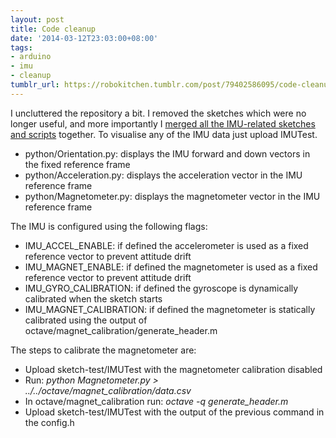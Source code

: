 ```yaml
---
layout: post
title: Code cleanup
date: '2014-03-12T23:03:00+08:00'
tags:
- arduino
- imu
- cleanup
tumblr_url: https://robokitchen.tumblr.com/post/79402586095/code-cleanup
---
```

I uncluttered the repository a bit. I removed the sketches which were no longer useful, and more importantly I [merged all the IMU-related sketches and scripts](https://github.com/marcv81/robokitchen/commit/d5a63040bf637d052b2a674e64d2160c906286ae) together. To visualise any of the IMU data just upload IMUTest.

- python/Orientation.py: displays the IMU forward and down vectors in the fixed reference frame
- python/Acceleration.py: displays the acceleration vector in the IMU reference frame
- python/Magnetometer.py: displays the magnetometer vector in the IMU reference frame

The IMU is configured using the following flags:

- IMU\_ACCEL\_ENABLE: if defined the accelerometer is used as a fixed reference vector to prevent attitude drift
- IMU\_MAGNET\_ENABLE: if defined the magnetometer is used as a fixed reference vector to prevent attitude drift
- IMU\_GYRO\_CALIBRATION: if defined the gyroscope is dynamically calibrated when the sketch starts
- IMU\_MAGNET\_CALIBRATION: if defined the magnetometer is statically calibrated using the output of octave/magnet\_calibration/generate\_header.m

The steps to calibrate the magnetometer are:

- Upload sketch-test/IMUTest with the magnetometer calibration disabled
- Run: _python Magnetometer.py \> ../../octave/magnet\_calibration/data.csv_
- In octave/magnet\_calibration run: _octave -q generate\_header.m_
- Upload sketch-test/IMUTest with the output of the previous command in the config.h

